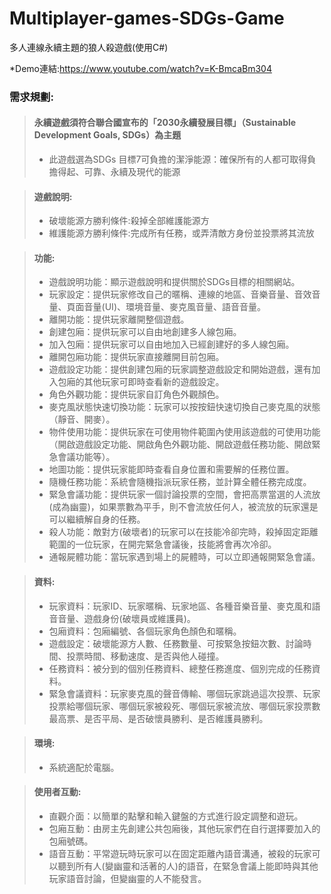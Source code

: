 # Multiplayer-games-SDGs-Game
多人連線永續主題的狼人殺遊戲(使用C#)

*Demo連結:<https://www.youtube.com/watch?v=K-BmcaBm304>

### 需求規劃:
>#### 永續遊戲須符合聯合國宣布的「2030永續發展目標」（Sustainable Development Goals, SDGs）為主題 
>*  此遊戲選為SDGs 目標7可負擔的潔淨能源：確保所有的人都可取得負擔得起、可靠、永續及現代的能源

>#### 遊戲說明:
>*  破壞能源方勝利條件:殺掉全部維護能源方
>*  維護能源方勝利條件:完成所有任務，或弄清敵方身份並投票將其流放

>#### 功能: 
>*  遊戲說明功能：顯示遊戲說明和提供關於SDGs目標的相關網站。 
>*  玩家設定：提供玩家修改自己的暱稱、連線的地區、音樂音量、音效音量、頁面音量(UI)、環境音量、麥克風音量、語音音量。 
>*  離開功能：提供玩家離開整個遊戲。 
>*  創建包廂：提供玩家可以自由地創建多人線包廂。 
>*  加入包廂：提供玩家可以自由地加入已經創建好的多人線包廂。 
>*  離開包廂功能：提供玩家直接離開目前包廂。 
>*  遊戲設定功能：提供創建包廂的玩家調整遊戲設定和開始遊戲，還有加入包廂的其他玩家可即時查看新的遊戲設定。 
>*  角色外觀功能：提供玩家自訂角色外觀顏色。 
>*  麥克風狀態快速切換功能：玩家可以按按鈕快速切換自己麥克風的狀態（靜音、開麥）。 
>*  物件使用功能：提供玩家在可使用物件範圍內使用該遊戲的可使用功能（開啟遊戲設定功能、開啟角色外觀功能、開啟遊戲任務功能、開啟緊急會議功能等）。 
>*  地圖功能：提供玩家能即時查看自身位置和需要解的任務位置。
>*  隨機任務功能：系統會隨機指派玩家任務，並計算全體任務完成度。
>*  緊急會議功能：提供玩家一個討論投票的空間，會把高票當選的人流放(成為幽靈)，如果票數為平手，則不會流放任何人，被流放的玩家還是可以繼續解自身的任務。
>*  殺人功能：敵對方(破壞者)的玩家可以在技能冷卻完時，殺掉固定距離範圍的一位玩家，在開完緊急會議後，技能將會再次冷卻。
>*  通報屍體功能：當玩家遇到場上的屍體時，可以立即通報開緊急會議。

>#### 資料: 
>*  玩家資料：玩家ID、玩家暱稱、玩家地區、各種音樂音量、麥克風和語音音量、遊戲身份(破壞員或維護員)。
>*  包廂資料：包廂編號、各個玩家角色顏色和暱稱。
>*  遊戲設定：破壞能源方人數、任務數量、可按緊急按鈕次數、討論時間、投票時間、移動速度、是否與他人碰撞。
>*  任務資料：被分到的個別任務資料、總整任務進度、個別完成的任務資料。
>*  緊急會議資料：玩家麥克風的聲音傳輸、哪個玩家跳過這次投票、玩家投票給哪個玩家、哪個玩家被殺死、哪個玩家被流放、哪個玩家投票數最高票、是否平局、是否破懷員勝利、是否維護員勝利。

>#### 環境:
>*  系統適配於電腦。

>#### 使用者互動:
>*  直觀介面：以簡單的點擊和輸入鍵盤的方式進行設定調整和遊玩。
>*  包廂互動：由房主先創建公共包廂後，其他玩家們在自行選擇要加入的包廂號碼。
>*  語音互動：平常遊玩時玩家可以在固定距離內語音溝通，被殺的玩家可以聽到所有人(變幽靈和活著的人)的語音，在緊急會議上能即時與其他玩家語音討論，但變幽靈的人不能發言。

